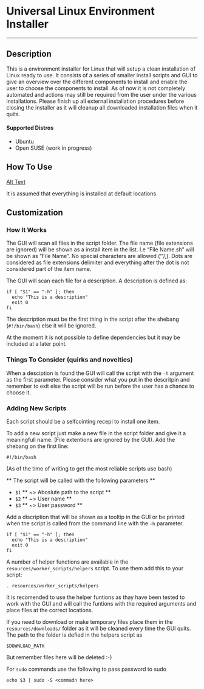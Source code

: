# Universal Linux Environment Installer
---
## Description
This is a environment installer for Linux that will setup a clean installation of Linux ready to use. It consists of a series of smaller install scripts and GUI to give an overview over the different components to install and enable the user to choose the components to install.
As of now it is not completely automated and actions may still be required from the user under the various installations. Please finish up all external installation procedures before closing the installer as it will cleanup all downloaded installation files when it quits.


#### Supported Distros
* Ubuntu
* Open SUSE (work in  progress)


## How To Use

[Alt Text](resources/readme_res/start.png)


It is assumed that everything is installed at default locations

## Customization

### How It Works

The GUI will scan all files in the script folder. The file name (file extensions are ignored) will be shown as a install item in the list. I.e “File Name.sh” will be shown as “File Name”. No special characters are allowed (‘“/,). Dots are considered as file extensions delimiter and everything after the dot is not considered part of the item name.

The GUI will scan each file for a description. A description is defined as:

```
if [ "$1" == "-h" ]; then
  echo "This is a description"
  exit 0
fi
```

The description must be the first thing in the script after the shebang (`#!/bin/bash`) else it will be ignored.

At the moment it is not possible to define dependencies but it may be included at a later point.


### Things To Consider (quirks and novelties)

When a desciption is found the GUI will call the script with the `-h` argument as the first parameter. Please consider what you put in the descritpin and remember to exit else the script will be run before the user has a chance to choose it.

### Adding New Scripts

Each script should be a selfcointing recepi to install one item.

To add a new script just make a new file in the script folder and give it a meaningfull name. (File extentions are ignored by the GUI). Add the shebang on the first line:
```
#!/bin/bash
```

(As of the time of writing to get the most reliable scripts use bash)

** The script will be called with the following parameters **
* `$1` ** ~> Aboslute path to the script **
* `$2` ** ~> User name **
* `$3` ** ~> User password **


Add a discription that will be shown as a tooltip in the GUI or be printed when the script is called from the command line with the `-h` parameter.

```
if [ "$1" == "-h" ]; then
  echo "This is a description"
  exit 0
fi
```

A number of helper functions are available in the `resources/worker_scripts/helpers` script. To use them add this to your script:

```
. resources/worker_scripts/helpers
```

It is recomended to use the helper funtions as thay have been tested to work with the GUI and will call the funtions with the required arguments and place files at the correct locations.

If you need to download or make temporary files place them in the `resources/downloads/` folder as it will be cleaned every time the GUI quits. The path to the folder is defied in the helpers script as
```
$DOWNLOAD_PATH
```

But remember files here will be deleted :-)


For `sudo` commands use the following to pass password to sudo

```
echo $3 | sudo -S <commadn here>
```
